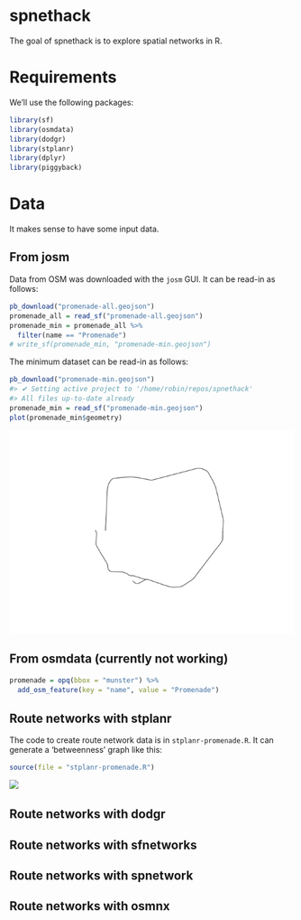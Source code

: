 
<!-- README.md is generated from README.Rmd. Please edit that file -->

# spnethack

The goal of spnethack is to explore spatial networks in R.

# Requirements

We’ll use the following packages:

``` r
library(sf)
library(osmdata)
library(dodgr)
library(stplanr)
library(dplyr)
library(piggyback)
```

# Data

It makes sense to have some input data.

## From josm

Data from OSM was downloaded with the `josm` GUI. It can be read-in as
follows:

``` r
pb_download("promenade-all.geojson")
promenade_all = read_sf("promenade-all.geojson")
promenade_min = promenade_all %>% 
  filter(name == "Promenade")
# write_sf(promenade_min, "promenade-min.geojson")
```

The minimum dataset can be read-in as follows:

``` r
pb_download("promenade-min.geojson")
#> ✔ Setting active project to '/home/robin/repos/spnethack'
#> All files up-to-date already
promenade_min = read_sf("promenade-min.geojson")
plot(promenade_min$geometry)
```

![](README_files/figure-gfm/plot1-1.png)<!-- -->

## From osmdata (currently not working)

``` r
promenade = opq(bbox = "munster") %>% 
  add_osm_feature(key = "name", value = "Promenade")
```

## Route networks with stplanr

The code to create route network data is in `stplanr-promenade.R`. It
can generate a ‘betweenness’ graph like this:

``` r
source(file = "stplanr-promenade.R")
```

![](README_files/figure-gfm/promenade-stplanr-1.png)<!-- -->

## Route networks with dodgr

## Route networks with sfnetworks

## Route networks with spnetwork

## Route networks with osmnx
